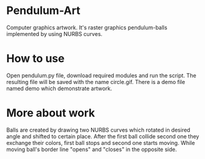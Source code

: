 # Pendulum-Art
Computer graphics artwork. It's raster graphics pendulum-balls implemented by using NURBS curves.

# How to use
Open pendulum.py file, download required modules and run the script. The resulting file will be saved with the name circle.gif. There is a demo file named demo which demonstrate artwork.

# More about work
Balls are created by drawing two NURBS curves which rotated in desired angle and shifted to certain place. After the first ball collide second one they exchange their colors, first ball stops and second one starts moving. While moving ball's border line "opens" and "closes" in the opposite side. 
